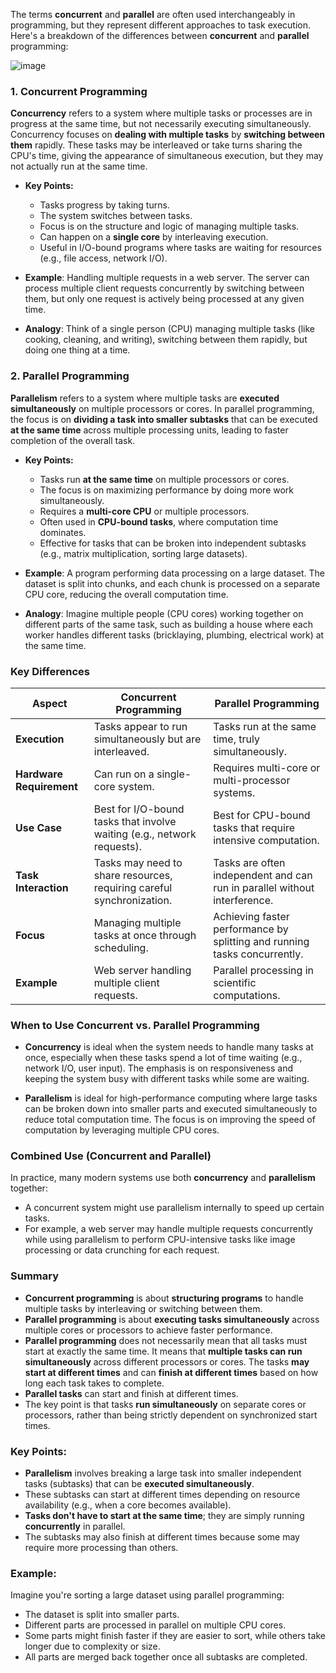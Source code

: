 The terms **concurrent** and **parallel** are often used interchangeably in programming, but they represent different approaches to task execution. Here's a breakdown of the differences between **concurrent** and **parallel** programming:

![image](https://github.com/user-attachments/assets/f57ef9f7-2bac-4347-9d6d-fd6bfc729a3d)

### 1. **Concurrent Programming**

**Concurrency** refers to a system where multiple tasks or processes are in progress at the same time, but not necessarily executing simultaneously. Concurrency focuses on **dealing with multiple tasks** by **switching between them** rapidly. These tasks may be interleaved or take turns sharing the CPU's time, giving the appearance of simultaneous execution, but they may not actually run at the same time.

- **Key Points:**
  - Tasks progress by taking turns.
  - The system switches between tasks.
  - Focus is on the structure and logic of managing multiple tasks.
  - Can happen on a **single core** by interleaving execution.
  - Useful in I/O-bound programs where tasks are waiting for resources (e.g., file access, network I/O).

- **Example**: Handling multiple requests in a web server. The server can process multiple client requests concurrently by switching between them, but only one request is actively being processed at any given time.

- **Analogy**: Think of a single person (CPU) managing multiple tasks (like cooking, cleaning, and writing), switching between them rapidly, but doing one thing at a time.

### 2. **Parallel Programming**

**Parallelism** refers to a system where multiple tasks are **executed simultaneously** on multiple processors or cores. In parallel programming, the focus is on **dividing a task into smaller subtasks** that can be executed **at the same time** across multiple processing units, leading to faster completion of the overall task.

- **Key Points:**
  - Tasks run **at the same time** on multiple processors or cores.
  - The focus is on maximizing performance by doing more work simultaneously.
  - Requires a **multi-core CPU** or multiple processors.
  - Often used in **CPU-bound tasks**, where computation time dominates.
  - Effective for tasks that can be broken into independent subtasks (e.g., matrix multiplication, sorting large datasets).

- **Example**: A program performing data processing on a large dataset. The dataset is split into chunks, and each chunk is processed on a separate CPU core, reducing the overall computation time.

- **Analogy**: Imagine multiple people (CPU cores) working together on different parts of the same task, such as building a house where each worker handles different tasks (bricklaying, plumbing, electrical work) at the same time.

### Key Differences

| Aspect                    | Concurrent Programming                            | Parallel Programming                          |
|---------------------------|---------------------------------------------------|-----------------------------------------------|
| **Execution**              | Tasks appear to run simultaneously but are interleaved. | Tasks run at the same time, truly simultaneously. |
| **Hardware Requirement**   | Can run on a single-core system.                  | Requires multi-core or multi-processor systems. |
| **Use Case**               | Best for I/O-bound tasks that involve waiting (e.g., network requests). | Best for CPU-bound tasks that require intensive computation. |
| **Task Interaction**       | Tasks may need to share resources, requiring careful synchronization. | Tasks are often independent and can run in parallel without interference. |
| **Focus**                  | Managing multiple tasks at once through scheduling. | Achieving faster performance by splitting and running tasks concurrently. |
| **Example**                | Web server handling multiple client requests.     | Parallel processing in scientific computations. |

### When to Use Concurrent vs. Parallel Programming

- **Concurrency** is ideal when the system needs to handle many tasks at once, especially when these tasks spend a lot of time waiting (e.g., network I/O, user input). The emphasis is on responsiveness and keeping the system busy with different tasks while some are waiting.

- **Parallelism** is ideal for high-performance computing where large tasks can be broken down into smaller parts and executed simultaneously to reduce total computation time. The focus is on improving the speed of computation by leveraging multiple CPU cores.

### Combined Use (Concurrent and Parallel)

In practice, many modern systems use both **concurrency** and **parallelism** together:
- A concurrent system might use parallelism internally to speed up certain tasks.
- For example, a web server may handle multiple requests concurrently while using parallelism to perform CPU-intensive tasks like image processing or data crunching for each request.

### Summary

- **Concurrent programming** is about **structuring programs** to handle multiple tasks by interleaving or switching between them.
- **Parallel programming** is about **executing tasks simultaneously** across multiple cores or processors to achieve faster performance.
- **Parallel programming** does not necessarily mean that all tasks must start at exactly the same time. It means that **multiple tasks can run simultaneously** across different processors or cores. The tasks **may start at different times** and can **finish at different times** based on how long each task takes to complete.
- **Parallel tasks** can start and finish at different times.
- The key point is that tasks **run simultaneously** on separate cores or processors, rather than being strictly dependent on synchronized start times.

### Key Points:
- **Parallelism** involves breaking a large task into smaller independent tasks (subtasks) that can be **executed simultaneously**.
- These subtasks can start at different times depending on resource availability (e.g., when a core becomes available).
- **Tasks don't have to start at the same time**; they are simply running **concurrently** in parallel.
- The subtasks may also finish at different times because some may require more processing than others.

### Example:
Imagine you're sorting a large dataset using parallel programming:
- The dataset is split into smaller parts.
- Different parts are processed in parallel on multiple CPU cores.
- Some parts might finish faster if they are easier to sort, while others take longer due to complexity or size.
- All parts are merged back together once all subtasks are completed.
